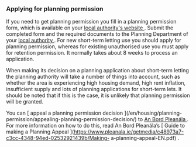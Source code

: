 ###  Applying for planning permission

If you need to get planning permission you fill in a planning permission form,
which is available on your [ local authority's website
](https://www.gov.ie/en/publication/942f74-local-authorities/) . Submit the
completed form and the required documents to the Planning Department of your [
local authority ](https://www.gov.ie/en/publication/942f74-local-authorities/)
. For new short-term letting use you should apply for planning permission,
whereas for existing unauthorised use you must apply for retention permission.
It normally takes about 8 weeks to process an application.

When making its decision on a planning application about short-term letting
the planning authority will take a number of things into account, such as
whether the area is experiencing high housing demand, high rent inflation,
insufficient supply and lots of planning applications for short-term lets. It
should be noted that if this is the case, it is unlikely that planning
permission will be granted.

You can [ appeal a planning permission decision ](/en/housing/planning-
permission/appealing-planning-permission-decision/) to [ An Bord Pleanála
](/en/housing/planning-permission/an-bord-pleanala/) . For more information on
how to do this, read An Bord Pleanála’s [ Guide to making a Planning Appeal
](https://www.pleanala.ie/getmedia/c48973a7-c3cc-4348-94ed-02532921439b/Making-
a-planning-appeal-EN.pdf) .
